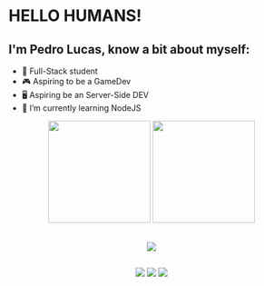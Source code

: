 # HELLO HUMANS!
## I'm Pedro Lucas, know a bit about myself:
- 👾 Full-Stack student
- 🎮 Aspiring to be a GameDev
- 🖥️ Aspiring be an Server-Side DEV
- 🤖 I’m currently learning NodeJS

<div align="center">
  <img height="180em" src="https://github-readme-stats.vercel.app/api?username=pedrolucav&show_icons=true&theme=vue-dark&include_all_commits=true&count_private=true"/>
  <img height="180em" src="https://github-readme-stats.vercel.app/api/top-langs/?username=PedroLucaV&layout=compact&langs_count=7&theme=vue-dark&include_all_commits=true&count_private=true"/>
</div>

<div style="display: inline_block"><br>
  <p align="center">
  <a href="https://skillicons.dev">
    <img src="https://skillicons.dev/icons?i=git,nodejs,react,html,css,js,java,cs" />
  </a>
</p>
</div>

##

<div> 
  <p align="center">
    <a href="https://twitter.com/" target="_blank"><img src="https://img.shields.io/badge/Twitter-1DA1F2?style=for-the-badge&logo=twitter&logoColor=white" target="_blank"></a>
  <a href="https://instagram.com/pedrin_lucs06" target="_blank"><img src="https://img.shields.io/badge/-Instagram-%23E4405F?style=for-the-badge&logo=instagram&logoColor=white" target="_blank"></a>
  <a href = "mailto:izielucas2016@gmail.com" target="_blank"><img src="https://img.shields.io/badge/-Gmail-%23333?style=for-the-badge&logo=gmail&logoColor=white" target="_blank"></a>
  </p>  
</div>
